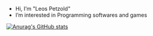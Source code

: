 - Hi, I’m "Leos Petzold"
- I’m interested in Programming softwares and games

[![Anurag's GitHub stats](https://github-readme-stats.vercel.app/api?username=LeosPetzold)](https://github.com/anuraghazra/github-readme-stats)

